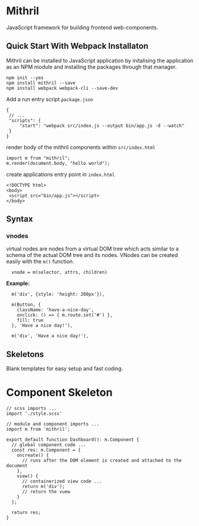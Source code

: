 # Mithril 

JavaScript framework for building frontend web-components.

## Quick Start With Webpack Installaton 

Mithril can be installed to JavaScript application by initalising the application as an NPM module and installing the packages through that manager.

```
npm init --yes
npm install mithril --save
npm install webpack webpack-cli --save-dev
```

Add a run entry script `package.json`

```
{
 // ...
 "scripts": {
     "start": "webpack src/index.js --output bin/app.js -d --watch"
 }
}
```

render body of the mithril components within `src/index.html`

```
import m from "mithril";
m.render(document.body, "hello world");
```

create applications entry point in `index.html`

```
<!DOCTYPE html>
<body>
 <script src="bin/app.js"></script>
</body>
```

## Syntax 

### vnodes

virtual nodes are nodes from a virtual DOM tree which acts similar to a schema of the actual DOM tree and its nodes. VNodes can be created easily with the `m()` function. 

```
  vnode = m(selector, attrs, children)
```

**Example:**

```
  m('div', {style: 'height: 200px'}),
          
  m(Button, {
    className: 'have-a-nice-day',
    onclick: () => { m.route.set('#') },
    fill: true
  }, 'Have a nice day!'),
          
  m('div', 'Have a nice day!'),
```

## Skeletons

Blank templates for easy setup and fast coding. 

# Component Skeleton 

```
// scss imports ...
import './style.scss'

// module and component imports ...
import m from 'mithril';

export default function Dashboard(): m.Component {
  // global component code ...
  const res: m.Component = {
    oncreate() {
      // runs after the DOM element is created and attached to the document
    },
    view() {
      // containerized view code ...
      return m('div');
      // return the vuew
    }
  };

  return res;
}
```
